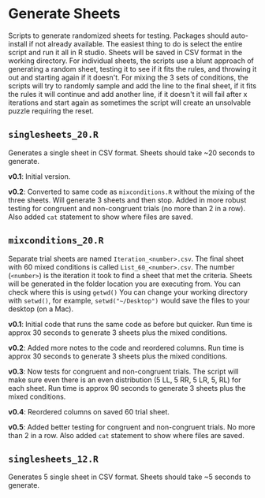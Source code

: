 # Generate Sheets
Scripts to generate randomized sheets for testing. Packages should auto-install if not already available. The easiest thing to do is select the entire script and run it all in R studio. Sheets will be saved in CSV format in the working directory. For individual sheets, the scripts use a blunt approach of generating a random sheet, testing it to see if it fits the rules, and throwing it out and starting again if it doesn't. For mixing the 3 sets of conditions, the scripts will try to randomly sample and add the line to the final sheet, if it fits the rules it will continue and add another line, if it doesn't it will fail after x iterations and start again as sometimes the script will create an unsolvable puzzle requiring the reset. 

## `singlesheets_20.R`

Generates a single sheet in CSV format.
Sheets should take ~20 seconds to generate.

**v0.1**: Initial version.

**v0.2**: Converted to same code as `mixconditions.R` without the mixing of the three sheets. Will generate 3 sheets and then stop. Added in more robust testing for congruent and non-congruent trials (no more than 2 in a row). Also added `cat` statement to show where files are saved.

## `mixconditions_20.R`

Separate trial sheets are named `Iteration_<number>.csv`. The final sheet with 60 mixed conditions is called `List_60_<number>.csv`.
The number (`<number>`) is the iteration it took to find a sheet that met the criteria.
Sheets will be generated in the folder location you are executing from. You can check where this is using `getwd()`
You can change your working directory with `setwd()`, for example, `setwd("~/Desktop")` would save the files to your desktop (on a Mac).

**v0.1**: Initial code that runs the same code as before but quicker. Run time is approx 30 seconds to generate 3 sheets plus the mixed conditions.

**v0.2**: Added more notes to the code and reordered columns. Run time is approx 30 seconds to generate 3 sheets plus the mixed conditions.

**v0.3**: Now tests for congruent and non-congruent trials. The script will make sure even there is an even distribution (5 LL, 5 RR, 5 LR, 5, RL) for each sheet. Run time is approx 90 seconds to generate 3 sheets plus the mixed conditions.

**v0.4**: Reordered columns on saved 60 trial sheet.

**v0.5**: Added better testing for congruent and non-congruent trials. No more than 2 in a row. Also added `cat` statement to show where files are saved.

## `singlesheets_12.R`

Generates 5 single sheet in CSV format.
Sheets should take ~5 seconds to generate.
